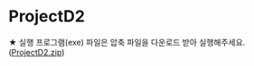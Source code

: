 # ProjectD2
★ 실행 프로그램(exe) 파일은 압축 파일을 다운로드 받아 실행해주세요. ([ProjectD2.zip](https://github.com/Jay9011/ProjectD2/raw/master/ProjectD2.zip "ProjectD2.zip"))
